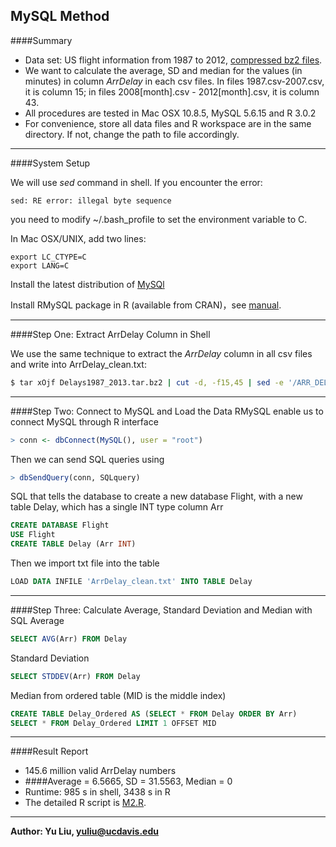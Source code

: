 MySQL Method
---------------------

####Summary
* Data set: US flight information from 1987 to 2012, [compressed bz2 files].
* We want to calculate the average, SD and median for the values (in minutes) in column *ArrDelay* in each csv files. In files 1987.csv-2007.csv, it is column 15; in files 2008[month].csv - 2012[month].csv, it is column 43.
* All procedures are tested in Mac OSX 10.8.5, MySQL 5.6.15 and R 3.0.2
* For convenience, store all data files and R workspace are in the same directory. If not, change the path to file accordingly.


---

####System Setup

We will use *sed* command in shell. If you encounter the error:
```
sed: RE error: illegal byte sequence
```
you need to modify ~/.bash_profile to set the environment variable to C.

In Mac OSX/UNIX, add two lines:
```
export LC_CTYPE=C 
export LANG=C
```
Install the latest distribution of [MySQl](http://dev.mysql.com/downloads/)

Install RMySQL package in R (available from CRAN)，see [manual](http://cran.r-project.org/web/packages/RMySQL/RMySQL.pdf).

----
####Step One: Extract ArrDelay Column in Shell

We use the same technique to extract the *ArrDelay* column in all csv files and write into ArrDelay_clean.txt:
```bash
$ tar xOjf Delays1987_2013.tar.bz2 | cut -d, -f15,45 | sed -e '/ARR_DEL15/d' -e 's/[^0-9.-]*//g' -e '/^$/d' -e 's/\.00// > ArrDelay_clean.txt' 
```
-----
####Step Two: Connect to MySQL and Load the Data
RMySQL enable us to connect MySQL through R interface
```R
> conn <- dbConnect(MySQL(), user = "root")
```
Then we can send SQL queries using
```R
> dbSendQuery(conn, SQLquery)
```
SQL that tells the database to create a new database Flight, with a new table Delay, which has a single INT type column Arr 
```SQL
CREATE DATABASE Flight
USE Flight
CREATE TABLE Delay (Arr INT)
```
Then we import txt file into the table
```SQL
LOAD DATA INFILE 'ArrDelay_clean.txt' INTO TABLE Delay
```

----
####Step Three: Calculate Average, Standard Deviation and Median with SQL
Average
```SQl
SELECT AVG(Arr) FROM Delay
```
Standard Deviation
```SQL
SELECT STDDEV(Arr) FROM Delay
```
Median from ordered table (MID is the middle index)
```SQL
CREATE TABLE Delay_Ordered AS (SELECT * FROM Delay ORDER BY Arr)
SELECT * FROM Delay_Ordered LIMIT 1 OFFSET MID
```
---
####Result Report
* 145.6 million valid ArrDelay numbers
* ####Average = 6.5665, SD = 31.5563, Median = 0
* Runtime: 985 s in shell,  3438 s in R
* The detailed R script is [M2.R](https://github.com/eileenlyly/STA250HW1/blob/master/M2.R).

----
**Author: Yu Liu, [yuliu@ucdavis.edu](mailto:yuliu@ucdavis.edu)**

[compressed bz2 files]: http://eeyore.ucdavis.edu/stat250/Data/Airlines/Delays1987_2013.tar.bz2

    
